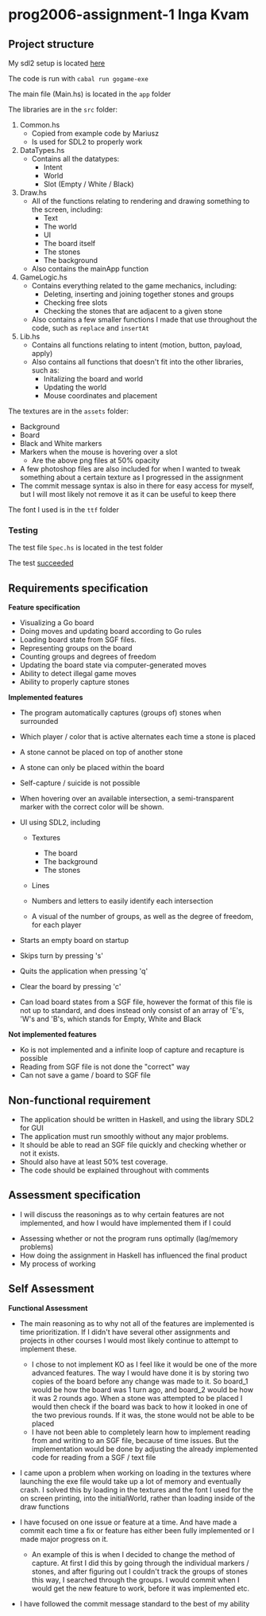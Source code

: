 # prog2006-assignment-1 Inga Kvam

## Project structure

My sdl2 setup is located [here](https://github.com/ingakv/sdlpain)

The code is run with `cabal run gogame-exe`

The main file (Main.hs) is located in the `app` folder

The libraries are in the `src` folder:

1. Common.hs
   - Copied from example code by Mariusz
   - Is used for SDL2 to properly work
2. DataTypes.hs
   - Contains all the datatypes:
     - Intent
     - World
     - Slot (Empty / White / Black)
3. Draw.hs
   - All of the functions relating to rendering and drawing something to the screen, including:
     - Text
     - The world
     - UI
     - The board itself
     - The stones
     - The background
   - Also contains the mainApp function
4. GameLogic.hs
   - Contains everything related to the game mechanics, including:
     - Deleting, inserting and joining together stones and groups
     - Checking free slots
     - Checking the stones that are adjacent to a given stone
   - Also contains a few smaller functions I made that use throughout the code, such as `replace` and `insertAt`
5. Lib.hs
   - Contains all functions relating to intent (motion, button, payload, apply)
   - Also contains all functions that doesn't fit into the other libraries, such as:
     - Initalizing the board and world
     - Updating the world
     - Mouse coordinates and placement

The textures are in the `assets` folder:

- Background
- Board
- Black and White markers
- Markers when the mouse is hovering over a slot
  - Are the above png files at 50% opacity
- A few photoshop files are also included for when I wanted to tweak something about a certain texture as I progressed in the assignment
- The commit message syntax is also in there for easy access for myself, but I will most likely not remove it as it can be useful to keep there

The font I used is in the `ttf` folder

### Testing

The test file `Spec.hs` is located in the test folder

The test [succeeded](test/gogame-0.1.0.0-gogame-test.log)

## Requirements specification

**Feature specification**

* Visualizing a Go board
* Doing moves and updating board according to Go rules
* Loading board state from SGF files.
* Representing groups on the board
* Counting groups and degrees of freedom
* Updating the board state via computer-generated moves
* Ability to detect illegal game moves
* Ability to properly capture stones

**Implemented features**

* The program automatically captures (groups of) stones when surrounded
* Which player / color that is active alternates each time a stone is placed
* A stone cannot be placed on top of another stone
* A stone can only be placed within the board
* Self-capture / suicide is not possible
* When hovering over an available intersection, a semi-transparent marker with the correct color will be shown.
* UI using SDL2, including

  * Textures

    * The board
    * The background
    * The stones
  * Lines
  * Numbers and letters to easily identify each intersection
  * A visual of the number of groups, as well as the degree of freedom, for each player
* Starts an empty board on startup
* Skips turn by pressing 's'
* Quits the application when pressing 'q'
* Clear the board by pressing 'c'
* Can load board states from a SGF file, however the format of this file is not up to standard, and does instead only consist of an array of 'E's, 'W's and 'B's, which stands for Empty, White and Black

**Not implemented features**

* Ko is not implemented and a infinite loop of capture and recapture is possible
* Reading from SGF file is not done the "correct" way
* Can not save a game / board to SGF file

## Non-functional requirement

* The application should be written in Haskell, and using the library SDL2 for GUI
* The application must run smoothly without any major problems.
* It should be able to read an SGF file quickly and checking whether or not it exists.
* Should also have at least 50% test coverage.
* The code should be explained throughout with comments

## Assessment specification

- I will discuss the reasonings as to why certain features are not implemented, and how I would have implemented them if I could

* Assessing whether or not the program runs optimally (lag/memory problems)
* How doing the assignment in Haskell has influenced the final product
* My process of working

## Self Assessment

**Functional Assessment**

- The main reasoning as to why not all of the features are implemented is time prioritization. If I didn't have several other assignments and projects in other courses I would most likely continue to attempt to implement these.

  - I chose to not implement KO as I feel like it would be one of the more advanced features. The way I would have done it is by storing two copies of the board before any change was made to it. So board_1 would be how the board was 1 turn ago, and board_2 would be how it was 2 rounds ago. When a stone was attempted to be placed I would then check if the board was back to how it looked in one of the two previous rounds. If it was, the stone would not be able to be placed
  - I have not been able to completely learn how to implement reading from and writing to an SGF file, because of time issues. But the implementation would be done by adjusting the already implemented code for reading from a SGF / text file
- I came upon a problem when working on loading in the textures where launching the exe file would take up a lot of memory and eventually crash. I solved this by loading in the textures and the font I used for the on screen printing, into the initialWorld, rather than loading inside of the draw functions
- I have focused on one issue or feature at a time. And have made a commit each time a fix or feature has either been fully implemented or I made major progress on it.

  - An example of this is when I decided to change the method of capture. At first I did this by going through the individual markers / stones, and after figuring out I couldn't track the groups of stones this way, I searched through the groups. I would commit when I would get the new feature to work, before it was implemented etc.
- I have followed the commit message standard to the best of my ability
